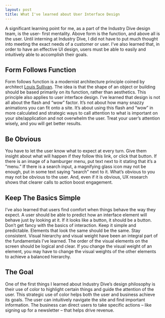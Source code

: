 ```yaml
---
layout: post
title: What I've learned about User Interface Design
---
```


A significant learning point for me, as a part of the Industry Dive design team, is the user- first mentality. Above form is the function, and above all is the user. Until interning at Industry Dive, I did not have to put much thought into meeting the exact needs of a customer or user. I’ve also learned that, in order to have an effective UI design, users must be able to easily and intuitively able to accomplish their goals.

## Form Follows Function
Form follows function is a modernist architecture principle coined by architect [Louis Sullivan](https://en.wikipedia.org/wiki/Louis_Sullivan). The idea is that the shape of an object or building should be based primarily on its function, rather than aesthetics. This principle also applies to user interface design. I’ve learned that design is not all about the flash and “wow” factor. It’s not about how many snazzy animations you can fit onto a site. It’s about using this flash and “wow” in more calculated and strategic ways to call attention to what is important on your site/application and not overwhelm the user. Treat your user’s attention wisely, and you will get better results.

## Be Obvious
You have to let the user know what to expect at every turn. Give them insight about what will happen if they follow this link, or click that button. If there is an image of a hamburger menu, put text next to it stating that it’s a “menu.” If there is a search input, a magnifying glass icon may not be enough, put in some text saying “search” next to it. What’s obvious to you may not be obvious to the user. And, even if it is obvious, UX research shows that clearer calls to action boost engagement.

## Keep The Basics Simple
I’ve also learned that users find comfort when things behave the way they expect. A user should be able to predict how an interface element will behave just by looking at it. If it looks like a button, it should be a button. Don’t get fancy with the basics of interaction. Keep it simple and predictable. Elements that look the same should be the same. Stay consistent. Visual hierarchy and visual weight have been an integral part of the fundamentals I’ve learned. The order of the visual elements on the screen should be logical and clear. If you change the visual weight of an element, you may have to change the visual weights of the other elements to achieve a balanced hierarchy.

## The Goal
One of the first things I learned about Industry Dive’s design philosophy is their use of color to highlight certain things and guide the attention of the user. This strategic use of color helps both the user and business achieve its goals. The user can intuitively navigate the site and find important information. The business can direct users to take specific actions – like signing up for a newsletter – that helps drive revenue. 
